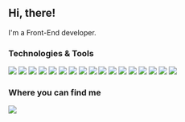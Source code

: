 ## Hi, there!

  I'm a Front-End developer.
  

### Technologies & Tools

![](https://img.shields.io/badge/OS-Linux-informational?style=flat&logo=linux&logoColor=white&color=2bbc8a) ![](https://img.shields.io/badge/Editor-VSCode-informational?style=flat&logo=visual-studio-code&logoColor=white&color=2bbc8a) ![](https://img.shields.io/badge/Code-JavaScript-informational?style=flat&logo=javascript&logoColor=white&color=2bbc8a) ![](https://img.shields.io/badge/Code-ReactJS-informational?style=flat&logo=react&logoColor=white&color=2bbc8a) ![](https://img.shields.io/badge/Code-Flutter-informational?style=flat&logo=flutter&logoColor=white&color=2bbc8a) ![](https://img.shields.io/badge/Code-VueJS-informational?style=flat&logo=vue.js&logoColor=white&color=2bbc8a) ![](https://img.shields.io/badge/Code-AngularJS-informational?style=flat&logo=angular&logoColor=white&color=2bbc8a) ![](https://img.shields.io/badge/Code-PHP-informational?style=flat&logo=php&logoColor=white&color=2bbc8a) ![](https://img.shields.io/badge/Code-Laravel-informational?style=flat&logo=laravel&logoColor=white&color=2bbc8a) ![](https://img.shields.io/badge/Code-CakePHP-informational?style=flat&logo=cakephp&logoColor=white&color=2bbc8a) ![](https://img.shields.io/badge/Tools-Docker-informational?style=flat&logo=docker&logoColor=white&color=2bbc8a) ![](https://img.shields.io/badge/Style-CSS-informational?style=flat&logo=css3&logoColor=white&color=2bbc8a) ![](https://img.shields.io/badge/Style-SASS-informational?style=flat&logo=sass&logoColor=white&color=2bbc8a) ![](https://img.shields.io/badge/Style-Styled&nbsp;Components-informational?style=flat&logo=styled-components&logoColor=white&color=2bbc8a) ![](https://img.shields.io/badge/Pattern-BEM-informational?style=flat&logo=pattern&logoColor=white&color=2bbc8a) ![](https://img.shields.io/badge/Pattern-OOCSS-informational?style=flat&logo=pattern&logoColor=white&color=2bbc8a) ![](https://img.shields.io/badge/Pattern-SMACSS-informational?style=flat&logo=pattern&logoColor=white&color=2bbc8a) 


### Where you can find me

[![](https://img.shields.io/badge/-LinkedIn-informational?style=for-the-badge&logo=&logoColor=white&color=2bbc8a)][1]

<!-- Links to social media accounts -->
[1]: https://www.linkedin.com/in/renata-andrade-525a76150/

<!--
**Renataandrade/Renataandrade** is a ✨ _special_ ✨ repository because its `README.md` (this file) appears on your GitHub profile.

Here are some ideas to get you started:

- 🔭 I’m currently working on ...
- 🌱 I’m currently learning ...
- 👯 I’m looking to collaborate on ...
- 🤔 I’m looking for help with ...
- 💬 Ask me about ...
- 📫 How to reach me: ...
- 😄 Pronouns: ...
- ⚡ Fun fact: ...
-->

